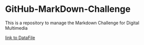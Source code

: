 # GitHub-MarkDown-Challenge
This is a repository to manage the Markdown Challenge for Digital Multimedia

[link to DataFile](DataFile.md)